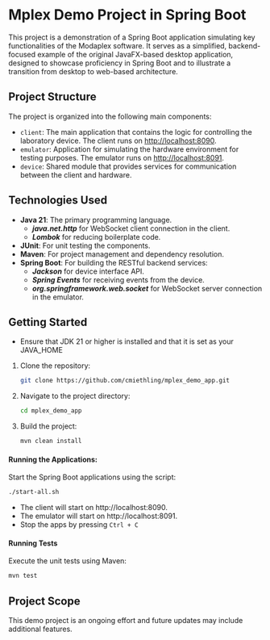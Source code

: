 # Mplex Demo Project in Spring Boot

This project is a demonstration of a Spring Boot application simulating key functionalities of the Modaplex software. It
serves as a simplified, backend-focused example of the original JavaFX-based desktop application, designed to showcase
proficiency in Spring Boot and to illustrate a transition from desktop to web-based architecture.

## Project Structure

The project is organized into the following main components:

- `client`: The main application that contains the logic for controlling the laboratory device. The client runs
  on [http://localhost:8090](http://localhost:8090).
- `emulator`: Application for simulating the hardware environment for testing purposes. The emulator runs
  on [http://localhost:8091](http://localhost:8091).
- `device`: Shared module that provides services for communication between the client and hardware.

## Technologies Used

- **Java 21**: The primary programming language.
    - **_java.net.http_** for WebSocket client connection in the client.
    - **_Lombok_** for reducing boilerplate code.
- **JUnit**: For unit testing the components.
- **Maven**: For project management and dependency resolution.
- **Spring Boot**: For building the RESTful backend services:
    - **_Jackson_** for device interface API.
    - **_Spring Events_** for receiving events from the device.
    - **_org.springframework.web.socket_** for WebSocket server connection in the emulator.

## Getting Started

- Ensure that JDK 21 or higher is installed and that it is set as your JAVA_HOME

1. Clone the repository:
    ```bash
    git clone https://github.com/cmiethling/mplex_demo_app.git
    ```  
2. Navigate to the project directory:
   ```bash
   cd mplex_demo_app
   ```

3. Build the project:
   ```bash
   mvn clean install
   ```

#### Running the Applications:

Start the Spring Boot applications using the script:

```bash
./start-all.sh
```

- The client will start on http://localhost:8090.
- The emulator will start on http://localhost:8091.
- Stop the apps by pressing `Ctrl + C`

#### Running Tests

Execute the unit tests using Maven:

```bash
mvn test
```

## Project Scope

This demo project is an ongoing effort and future updates may include additional features.